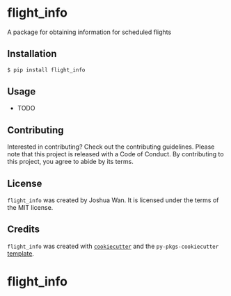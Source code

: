# flight_info

A package for obtaining information for scheduled flights

## Installation

```bash
$ pip install flight_info
```

## Usage

- TODO

## Contributing

Interested in contributing? Check out the contributing guidelines. Please note that this project is released with a Code of Conduct. By contributing to this project, you agree to abide by its terms.

## License

`flight_info` was created by Joshua Wan. It is licensed under the terms of the MIT license.

## Credits

`flight_info` was created with [`cookiecutter`](https://cookiecutter.readthedocs.io/en/latest/) and the `py-pkgs-cookiecutter` [template](https://github.com/py-pkgs/py-pkgs-cookiecutter).
# flight_info
